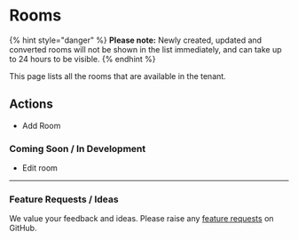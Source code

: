 # Rooms

{% hint style="danger" %}
**Please note:** Newly created, updated and converted rooms will not be shown in the list immediately, and can take up to 24 hours to be visible.
{% endhint %}

This page lists all the rooms that are available in the tenant.

## Actions

* Add Room

### Coming Soon / In Development

* Edit room

***

### Feature Requests / Ideas

We value your feedback and ideas. Please raise any [feature requests](https://github.com/KelvinTegelaar/CIPP/issues/new?assignees=\&labels=enhancement%2Cno-priority\&projects=\&template=feature.yml\&title=%5BFeature+Request%5D%3A+) on GitHub.
